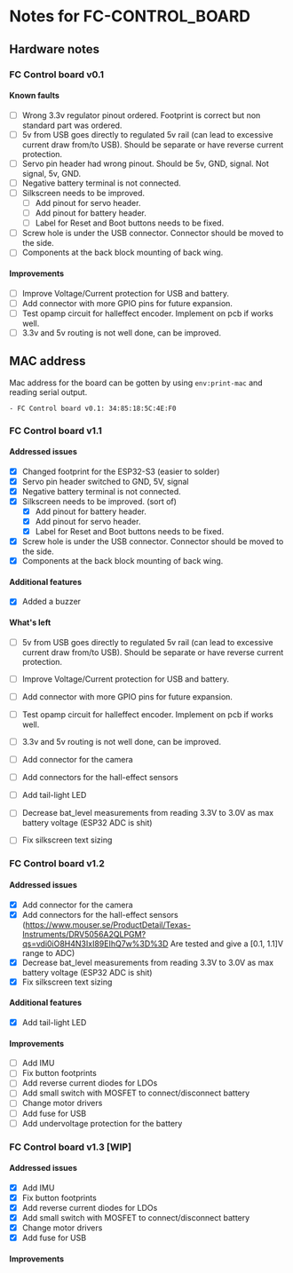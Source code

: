 # Notes for FC-CONTROL_BOARD

## Hardware notes
### FC Control board v0.1
#### Known faults
- [ ] Wrong 3.3v regulator pinout ordered. Footprint is correct but non standard part was ordered.
- [ ] 5v from USB goes directly to regulated 5v rail (can lead to excessive current draw from/to USB). Should be separate or have reverse current protection.
- [ ] Servo pin header had wrong pinout. Should be 5v, GND, signal. Not signal, 5v, GND.
- [ ] Negative battery terminal is not connected.
- [ ] Silkscreen needs to be improved.
  - [ ] Add pinout for servo header.
  - [ ] Add pinout for battery header.
  - [ ] Label for Reset and Boot buttons needs to be fixed.
- [ ] Screw hole is under the USB connector. Connector should be moved to the side.
- [ ] Components at the back block mounting of back wing.

#### Improvements
- [ ] Improve Voltage/Current protection for USB and battery.
- [ ] Add connector with more GPIO pins for future expansion.
- [ ] Test opamp circuit for halleffect encoder. Implement on pcb if works well.
- [ ] 3.3v and 5v routing is not well done, can be improved.
## MAC address
Mac address for the board can be gotten by using `env:print-mac` and reading serial output.
```
- FC Control board v0.1: 34:85:18:5C:4E:F0
```

### FC Control board v1.1
#### Addressed issues
- [x] Changed footprint for the ESP32-S3 (easier to solder)
- [x] Servo pin header switched to GND, 5V, signal
- [x] Negative battery terminal is not connected.
- [x] Silkscreen needs to be improved. (sort of)
  - [x] Add pinout for battery header.
  - [x] Add pinout for servo header.
  - [x] Label for Reset and Boot buttons needs to be fixed.
- [x] Screw hole is under the USB connector. Connector should be moved to the side.
- [x] Components at the back block mounting of back wing.
#### Additional features
- [x] Added a buzzer
#### What's left
  - [ ] 5v from USB goes directly to regulated 5v rail (can lead to excessive current draw from/to USB). Should be separate or have reverse current protection.
  - [ ] Improve Voltage/Current protection for USB and battery.
  - [ ] Add connector with more GPIO pins for future expansion.
  - [ ] Test opamp circuit for halleffect encoder. Implement on pcb if works well.
  - [ ] 3.3v and 5v routing is not well done, can be improved.
  - [ ] Add connector for the camera
  - [ ] Add connectors for the hall-effect sensors
  - [ ] Add tail-light LED
  - [ ] Decrease bat_level measurements from reading 3.3V to 3.0V as max battery voltage (ESP32 ADC is shit)
  - [ ] Fix silkscreen text sizing


### FC Control board v1.2
#### Addressed issues
  - [x] Add connector for the camera
  - [x] Add connectors for the hall-effect sensors (https://www.mouser.se/ProductDetail/Texas-Instruments/DRV5056A2QLPGM?qs=vdi0iO8H4N3IxI89EIhQ7w%3D%3D Are tested and give a [0.1, 1.1]V range to ADC)
  - [x] Decrease bat_level measurements from reading 3.3V to 3.0V as max battery voltage (ESP32 ADC is shit)
  - [x] Fix silkscreen text sizing

#### Additional features
  - [x] Add tail-light LED

#### Improvements
  - [ ] Add IMU
  - [ ] Fix button footprints
  - [ ] Add reverse current diodes for LDOs
  - [ ] Add small switch with MOSFET to connect/disconnect battery
  - [ ] Change motor drivers
  - [ ] Add fuse for USB
  - [ ] Add undervoltage protection for the battery

### FC Control board v1.3 [WIP]
#### Addressed issues
  - [x] Add IMU
  - [x] Fix button footprints
  - [x] Add reverse current diodes for LDOs
  - [x] Add small switch with MOSFET to connect/disconnect battery
  - [x] Change motor drivers
  - [x] Add fuse for USB

#### Improvements
